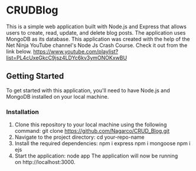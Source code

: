 # CRUDBlog

This is a simple web application built with Node.js and Express that allows users to create, read, update, and delete blog posts. The application uses MongoDB as its database.
This application was created with the help of the Net Ninja YouTube channel's Node Js Crash Course. Check it out from the link below. https://www.youtube.com/playlist?list=PL4cUxeGkcC9jsz4LDYc6kv3ymONOKxwBU

## Getting Started
To get started with this application, you'll need to have Node.js and MongoDB installed on your local machine.

### Installation
1. Clone this repository to your local machine using the following command: git clone https://github.com/Nagarco/CRUD_Blog.git
2. Navigate to the project directory: cd your-repo-name
3. Install the required dependencies: npm i express npm i mongoose npm i ejs
4. Start the application: node app
The application will now be running on http://localhost:3000.
